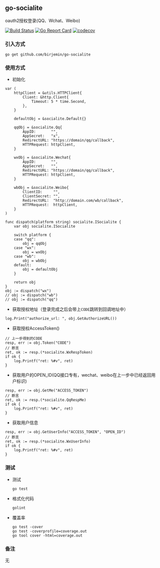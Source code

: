 ## go-socialite

oauth2授权登录(QQ、Wchat、Weibo)

[![Build Status](https://travis-ci.com/Birjemin/go-socialite.svg?branch=master)](https://travis-ci.com/Birjemin/go-socialite) 
[![Go Report Card](https://goreportcard.com/badge/github.com/birjemin/go-socialite)](https://goreportcard.com/report/github.com/birjemin/go-socialite) 
[![codecov](https://codecov.io/gh/Birjemin/go-socialite/branch/master/graph/badge.svg)](https://codecov.io/gh/Birjemin/go-socialite)


### 引入方式
```
go get github.com/birjemin/go-socialite
```

### 使用方式

- 初始化

```golang
var (
	httpClient = &utils.HTTPClient{
		Client: &http.Client{
			Timeout: 5 * time.Second,
		},
	}

	defaultObj = &socialite.Default{}

	qqObj = &socialite.Qq{
		AppID:       "",
		AppSecret:   "x",
		RedirectURL: "https://domain/qq/callback",
		HTTPRequest: httpClient,
	}

	wxObj = &socialite.Wechat{
		AppID:       "",
		AppSecret:   "",
		RedirectURL: "https://domain/qq/callback",
		HTTPRequest: httpClient,
	}

	wbObj = &socialite.Weibo{
		ClientID:     "",
		ClientSecret: "",
		RedirectURL:  "http://domain.com/wb/callback",
		HTTPRequest:  httpClient,
	}
)

func dispatch(platform string) socialite.ISocialite {
	var obj socialite.ISocialite

	switch platform {
	case "qq":
		obj = qqObj
	case "wx":
		obj = wxObj
	case "wb":
		obj = wbObj
	default:
		obj = defaultObj
	}

	return obj
}
obj := dispatch("wx")
// obj := dispatch("wb")
// obj := dispatch("qq")

```

- 获取授权地址（登录完成之后会带上`CODE`跳转到回调地址中）
```golang
log.Print("authorize_url: ", obj.GetAuthorizeURL())
```

- 获取授权AccessToken()
```golang
// 上一步得到的CODE
resp, err := obj.Token("CODE")
// 断言
ret, ok := resp.(*socialite.WxRespToken)
if ok {
    log.Printf("ret: %#v", ret)
}
```

- 获取用户的OPEN_ID(QQ接口专有，wechat、weibo在上一步中已经返回用户标识)
```golang
resp, err := obj.GetMe("ACCESS_TOKEN")
// 断言
ret, ok := resp.(*socialite.QqRespMe)
if ok {
    log.Printf("ret: %#v", ret)
}
```

- 获取用户信息
```golang
resp, err := obj.GetUserInfo("ACCESS_TOKEN", "OPEN_ID")
// 断言
ret, ok := resp.(*socialite.WxUserInfo)
if ok {
    log.Printf("ret: %#v", ret)
}
```

### 测试
- 测试
    ```
    go test
    ```
- 格式化代码
    ```
    golint
    ```
- 覆盖率
    ```
    go test -cover
    go test -coverprofile=coverage.out 
    go tool cover -html=coverage.out
    ```

### 备注
无
